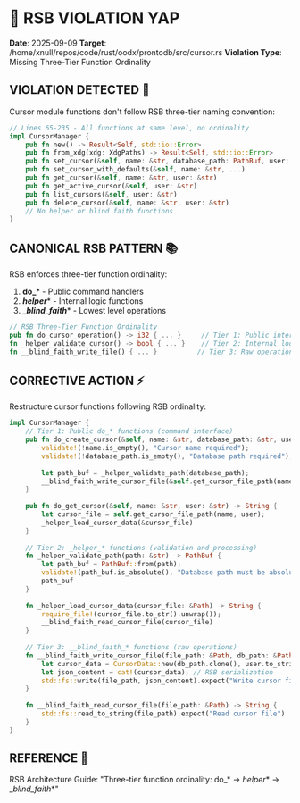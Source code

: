 # 🦊 RSB VIOLATION YAP
**Date**: 2025-09-09
**Target**: /home/xnull/repos/code/rust/oodx/prontodb/src/cursor.rs
**Violation Type**: Missing Three-Tier Function Ordinality

## VIOLATION DETECTED 🚨
Cursor module functions don't follow RSB three-tier naming convention:

```rust
// Lines 65-235 - All functions at same level, no ordinality
impl CursorManager {
    pub fn new() -> Result<Self, std::io::Error>
    pub fn from_xdg(xdg: XdgPaths) -> Result<Self, std::io::Error>
    pub fn set_cursor(&self, name: &str, database_path: PathBuf, user: &str)
    pub fn set_cursor_with_defaults(&self, name: &str, ...)
    pub fn get_cursor(&self, name: &str, user: &str)
    pub fn get_active_cursor(&self, user: &str)
    pub fn list_cursors(&self, user: &str)
    pub fn delete_cursor(&self, name: &str, user: &str)
    // No helper or blind faith functions
}
```

## CANONICAL RSB PATTERN 📚
RSB enforces three-tier function ordinality:
1. **do_*** - Public command handlers
2. **_helper_*** - Internal logic functions  
3. **__blind_faith_*** - Lowest level operations

```rust
// RSB Three-Tier Function Ordinality
pub fn do_cursor_operation() -> i32 { ... }     // Tier 1: Public interface
fn _helper_validate_cursor() -> bool { ... }    // Tier 2: Internal logic
fn __blind_faith_write_file() { ... }          // Tier 3: Raw operations
```

## CORRECTIVE ACTION ⚡
Restructure cursor functions following RSB ordinality:

```rust
impl CursorManager {
    // Tier 1: Public do_* functions (command interface)
    pub fn do_create_cursor(&self, name: &str, database_path: &str, user: &str) {
        validate!(!name.is_empty(), "Cursor name required");
        validate!(!database_path.is_empty(), "Database path required");
        
        let path_buf = _helper_validate_path(database_path);
        __blind_faith_write_cursor_file(&self.get_cursor_file_path(name, user), &path_buf, user);
    }
    
    pub fn do_get_cursor(&self, name: &str, user: &str) -> String {
        let cursor_file = self.get_cursor_file_path(name, user);
        _helper_load_cursor_data(&cursor_file)
    }
    
    // Tier 2: _helper_* functions (validation and processing)
    fn _helper_validate_path(path: &str) -> PathBuf {
        let path_buf = PathBuf::from(path);
        validate!(path_buf.is_absolute(), "Database path must be absolute");
        path_buf
    }
    
    fn _helper_load_cursor_data(cursor_file: &Path) -> String {
        require_file!(cursor_file.to_str().unwrap());
        __blind_faith_read_cursor_file(cursor_file)
    }
    
    // Tier 3: __blind_faith_* functions (raw operations)
    fn __blind_faith_write_cursor_file(file_path: &Path, db_path: &PathBuf, user: &str) {
        let cursor_data = CursorData::new(db_path.clone(), user.to_string());
        let json_content = cat!(cursor_data); // RSB serialization
        std::fs::write(file_path, json_content).expect("Write cursor file");
    }
    
    fn __blind_faith_read_cursor_file(file_path: &Path) -> String {
        std::fs::read_to_string(file_path).expect("Read cursor file")
    }
}
```

## REFERENCE 📖
RSB Architecture Guide: "Three-tier function ordinality: do_* → _helper_* → __blind_faith_*"